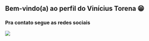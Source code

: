 ## Bem-vindo(a) ao perfil do Vinícius Torena 😁

 
### Pra contato segue as redes sociais 
 
<div>
 
  <a href="https://www.linkedin.com/in/vinicius-silveira-de-souza-b7222a7b/)" target="_blank"><img src="https://img.shields.io/badge/-LinkedIn-%230077B5?style=for-the-badge&logo=linkedin&logoColor=white" target="_blank"></a>
</div>
